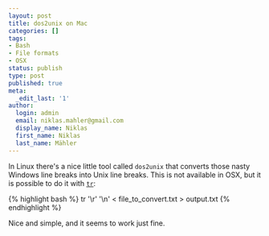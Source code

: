 ```yaml
---
layout: post
title: dos2unix on Mac
categories: []
tags:
- Bash
- File formats
- OSX
status: publish
type: post
published: true
meta:
  _edit_last: '1'
author:
  login: admin
  email: niklas.mahler@gmail.com
  display_name: Niklas
  first_name: Niklas
  last_name: Mähler
---
```

In Linux there's a nice little tool called `dos2unix` that converts those 
nasty Windows line breaks into Unix line breaks. This is not available in OSX, 
but it is possible to do it with [`tr`][1]:

{% highlight bash %}
tr '\r' '\n' < file_to_convert.txt > output.txt
{% endhighlight %}

Nice and simple, and it seems to work just fine.

[1]: http://developer.apple.com/library/mac/#documentation/Darwin/Reference/ManPages/man1/tr.1.html
